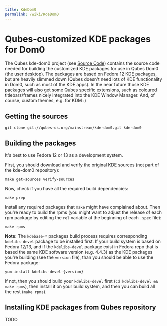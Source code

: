```yaml
---
title: KdeDom0
permalink: /wiki/KdeDom0
---
```


Qubes-customized KDE packages for Dom0
======================================

The Qubes kde-dom0 project (see [Source Code](/wiki/SourceCode)) contains the source code needed for building the customized KDE packages for use in Qubes Dom0 (the user desktop). The packages are based on Fedora 12 KDE packages, but are heavily slimmed down (Qubes doesn't need lots of KDE functionality in Dom0, such as most of the KDE apps). In the near future those KDE packages will also get some Qubes specific extensions, such as coloured titlebars/frames nicely integrated into the KDE Window Manager. And, of course, custom themes, e.g. for KDM :)

Getting the sources
-------------------

``` {.wiki}
git clone git://qubes-os.org/mainstream/kde-dom0.git kde-dom0
```

Building the packages
---------------------

It's best to use Fedora 12 or 13 as a development system.

First, you should download and verify the original KDE sources (not part of the kde-dom0 repository):

``` {.wiki}
make get-sources verify-sources
```

Now, check if you have all the required build dependencies:

``` {.wiki}
make prep
```

Install any required packages that `make` might have complained about. Then you're ready to build the rpms (you might want to adjust the release of each rpm package by editing the `rel` variable at the beginning of each `.spec` file):

``` {.wiki}
make rpms
```

**Note:** The `kdebase-*` packages build process requires corresponding `kdelibs-devel` package to be installed first. If your build system is based on Fedora 12/13, and if the `kdelibs-devel` package exist in Fedora repo that is based the same KDE software version (e.g. 4.4.3) as the KDE packages you're building (see the `version` file), than you should be able to use the Fedora package:

``` {.wiki}
yum install kdelibs-devel-{version}
```

If not, then you should build your `kdelibs-devel` first (`cd kdelibs-devel && make rpms`), then install it on your build system, and then you can build all the rest (`make rpms`).

Installing KDE packages from Qubes repository
---------------------------------------------

TODO
